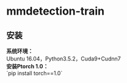 # mmdetection-train
<h2>安装</h2>
<strong>系统环境：</strong></br>
Ubuntu 16.04，Python3.5.2，Cuda9+Cudnn7</br>
<strong>安装Ptorch 1.0：</strong></br>
`pip install torch==1.0`
